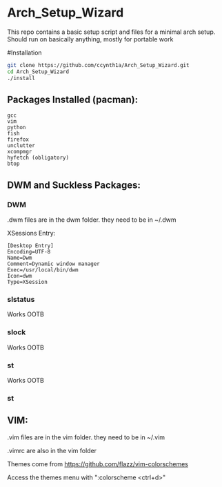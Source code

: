 # Arch_Setup_Wizard
This repo contains a basic setup script and files for a minimal arch setup. Should run on basically anything, mostly for portable work

#Installation
```sh
git clone https://github.com/ccynth1a/Arch_Setup_Wizard.git
cd Arch_Setup_Wizard
./install
```
## Packages Installed (pacman):
	gcc
	vim
	python
	fish
	firefox
	unclutter
	xcompmgr
	hyfetch (obligatory)
	btop

## DWM and Suckless Packages: 
### DWM
.dwm files are in the dwm folder. they need to be in ~/.dwm

XSessions Entry:
```
[Desktop Entry]
Encoding=UTF-8
Name=Dwm
Comment=Dynamic window manager
Exec=/usr/local/bin/dwm
Icon=dwm
Type=XSession
```

### slstatus
Works OOTB

### slock
Works OOTB

### st
Works OOTB

### st
## VIM:

.vim files are in the vim folder. they need to be in ~/.vim

.vimrc are also in the vim folder

Themes come from https://github.com/flazz/vim-colorschemes

Access the themes menu with ":colorscheme <ctrl+d>"
